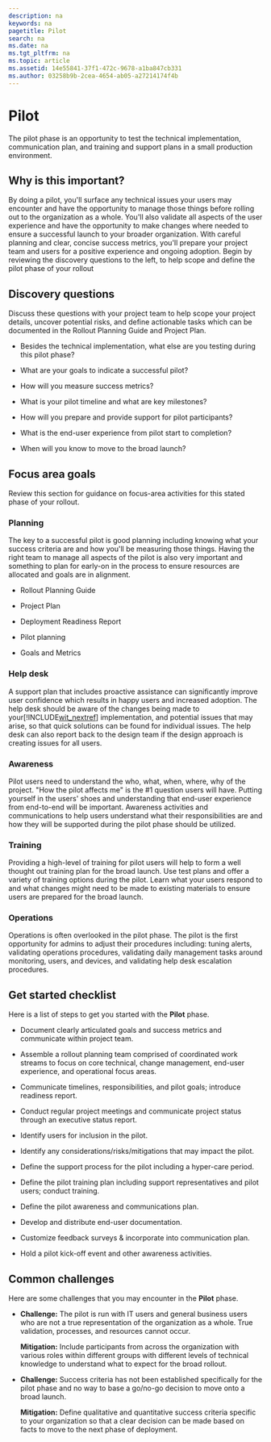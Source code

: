 ```yaml
---
description: na
keywords: na
pagetitle: Pilot
search: na
ms.date: na
ms.tgt_pltfrm: na
ms.topic: article
ms.assetid: 14e55841-37f1-472c-9678-a1ba847cb331
ms.author: 03258b9b-2cea-4654-ab05-a27214174f4b
---
```

# Pilot
The pilot phase is an opportunity to test the technical implementation, communication plan, and training and support plans in a small production environment.

## Why is this important?
By doing a pilot, you'll surface any technical issues your users may encounter and have the opportunity to manage those things before rolling out to the organization as a whole. You'll also validate all aspects of the user experience and have the opportunity to make changes where needed to ensure a successful launch to your broader organization. With careful planning and clear, concise success metrics, you'll prepare your project team and users for a positive experience and ongoing adoption.
Begin by reviewing the discovery questions to the left, to help scope and define the pilot phase of your rollout

## Discovery questions
Discuss these questions with your project team to help scope your project details, uncover potential risks, and define actionable tasks which can be documented in the  Rollout Planning Guide and Project Plan.

- Besides the technical implementation, what else are you testing during this pilot phase?

- What are your goals to indicate a successful pilot?

- How will you measure success metrics?

- What is your pilot timeline and what are key milestones?

- How will you prepare and provide support for pilot participants?

- What is the end-user experience from pilot start to completion?

- When will you know to move to the broad launch?

## Focus area goals
Review this section for guidance on focus-area activities for this stated phase of your rollout.

### Planning
The key to a successful pilot is good planning including knowing what your success criteria are and how you'll be measuring those things. Having the right team to manage all aspects of the pilot is also very important and something to plan for early-on in the process to ensure resources are allocated and goals are in alignment.

- Rollout Planning Guide

- Project Plan

- Deployment Readiness Report

- Pilot planning

- Goals and Metrics

### Help desk
A support plan that includes proactive assistance can significantly improve user confidence which results in happy users and increased adoption. The help desk should be aware of the changes being made to your[!INCLUDE[wit_nextref](../Token/wit_nextref_md.md)] implementation, and potential issues that may arise, so that quick solutions can be found for individual issues. The help desk can also report back to the design team if the design approach is creating issues for all users.

### Awareness
Pilot users need to understand the who, what, when, where, why of the project. "How the pilot affects me" is the #1 question users will have. Putting yourself in the users' shoes and understanding that end-user experience from end-to-end will be important. Awareness activities and communications to help users understand what their responsibilities are and how they will be supported during the pilot phase should be utilized.

### Training
Providing a high-level of training for pilot users will help to form a well thought out training plan for the broad launch. Use test plans and offer a variety of training options during the pilot. Learn what your users respond to and what changes might need to be made to existing materials to ensure users are prepared for the broad launch.

### Operations
Operations is often overlooked in the pilot phase. The pilot is the first opportunity for admins to adjust their procedures including: tuning  alerts, validating operations procedures, validating daily management tasks around monitoring, users, and devices, and validating help desk escalation procedures.

## Get started checklist
Here is a list of steps to get you started with the **Pilot** phase.

- Document clearly articulated goals and success metrics and communicate within project team.

- Assemble a rollout planning team comprised of coordinated work streams to focus on core technical, change management, end-user experience, and operational focus areas.

- Communicate timelines, responsibilities, and pilot goals; introduce readiness report.

- Conduct regular project meetings and communicate project status through an executive status report.

- Identify users for inclusion in the pilot.

- Identify any considerations/risks/mitigations that may impact the pilot.

- Define the support process for the pilot including a hyper-care period.

- Define the pilot training plan including support representatives and pilot users; conduct training.

- Define the pilot awareness and communications plan.

- Develop and distribute end-user documentation.

- Customize feedback surveys &amp; incorporate into communication plan.

- Hold a pilot kick-off event and other awareness activities.

## Common challenges
Here are some  challenges that you may encounter in the **Pilot** phase.

- **Challenge:** The pilot is run with IT users and general business users who are not a true representation of the organization as a whole. True validation, processes, and resources cannot occur.

   **Mitigation:** Include participants from across the organization with various roles within different groups with different levels of technical knowledge to understand what to expect for the broad rollout.

- **Challenge:** Success criteria has not been established specifically for the pilot phase and no way to base a go/no-go decision to move onto a broad launch.

   **Mitigation:** Define qualitative and quantitative success criteria specific to your organization so that a clear decision can be made based on facts to move to the next phase of deployment.

